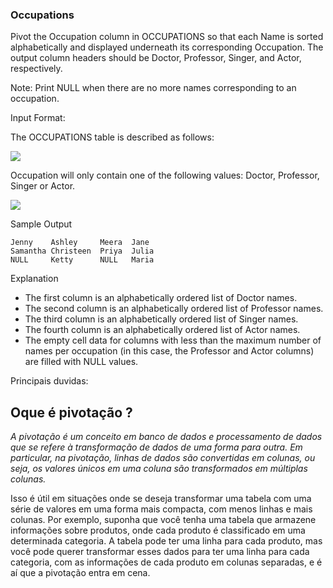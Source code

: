 <h3>Occupations</h3>

<p>Pivot the Occupation column in OCCUPATIONS so that each Name is sorted alphabetically and displayed underneath its corresponding Occupation. The output column headers should be Doctor, Professor, Singer, and Actor, respectively.</p>

<p>Note: Print NULL when there are no more names corresponding to an occupation.</p>

Input Format:

<p>The OCCUPATIONS table is described as follows:</p>
<img src="https://s3.amazonaws.com/hr-challenge-images/12889/1443816414-2a465532e7-1.png">

<p>Occupation will only contain one of the following values: Doctor, Professor, Singer or Actor.</p>
<img src="https://s3.amazonaws.com/hr-challenge-images/12890/1443817648-1b2b8add45-2.png">

<p>Sample Output</p>

<pre><code>Jenny    Ashley     Meera  Jane
Samantha Christeen  Priya  Julia
NULL     Ketty      NULL   Maria
</code></pre>

<p>Explanation</p>
<ul>
  <li>The first column is an alphabetically ordered list of Doctor names.</li> 
  <li>The second column is an alphabetically ordered list of Professor names.</li>
  <li>The third column is an alphabetically ordered list of Singer names.</li>
  <li>The fourth column is an alphabetically ordered list of Actor names.</li>
  <li>The empty cell data for columns with less than the maximum number of names per occupation (in this case, the Professor and Actor columns) are filled with NULL values.</li>
</ul>  

<p> Principais duvidas:  </p>

<h2>Oque é pivotação ? </h2>

<p><i>A pivotação é um conceito em banco de dados e processamento de dados que se refere à transformação de dados de uma forma para outra.
Em particular, na pivotação, linhas de dados são convertidas em colunas, ou seja, os valores únicos em uma coluna são transformados em múltiplas colunas.</i></p>
<p>
Isso é útil em situações onde se deseja transformar uma tabela com uma série de valores em uma forma mais compacta, 
com menos linhas e mais colunas. Por exemplo, suponha que você tenha uma tabela que armazene informações sobre produtos, 
onde cada produto é classificado em uma determinada categoria. A tabela pode ter uma linha para cada produto, 
mas você pode querer transformar esses dados para ter uma linha para cada categoria, com as informações de cada produto 
em colunas separadas, e é aí que a pivotação entra em cena.
</p>

